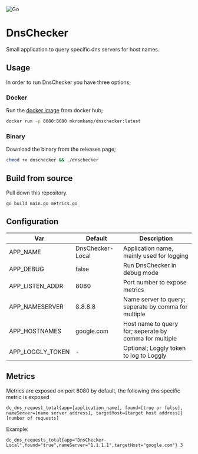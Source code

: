 ![Go](https://github.com/mkromkamp/DnsChecker/workflows/Go/badge.svg)

# DnsChecker

Small application to query specific dns servers for host names.

## Usage

In order to run DnsChecker you have three options;

### Docker

Run the [docker image](https://hub.docker.com/r/mkromkamp/dnschecker) from docker hub;

``` bash
docker run -p 8080:8080 mkromkamp/dnschecker:latest
```

### Binary

Download the binary from the releases page;

``` bash
chmod +x dnschecker && ./dnschecker
```

## Build from source

Pull down this repository.

```
go build main.go metrics.go
```

## Configuration

| Var | Default | Description |
|---|---|---|
| APP_NAME | DnsChecker-Local | Application name, mainly used for logging |
| APP_DEBUG | false | Run DnsChecker in debug mode |
| APP_LISTEN_ADDR | 8080 | Port number to expose metrics |
| APP_NAMESERVER | 8.8.8.8 | Name server to query; seperate by comma for multiple |
| APP_HOSTNAMES | google.com | Host name to query for; seperate by comma for multiple |
| APP_LOGGLY_TOKEN | - | Optional; Loggly token to log to Loggly |

## Metrics

Metrics are exposed on port 8080 by default, the following dns specific metric is exposed

`dc_dns_request_total{app=[application_name], found=[true or false], nameServer=[name server address], targetHost=[target host address]} [number of requests]`

Example:

`dc_dns_requests_total{app="DnsChecker-Local",found="true",nameServer="1.1.1.1",targetHost="google.com"} 3`